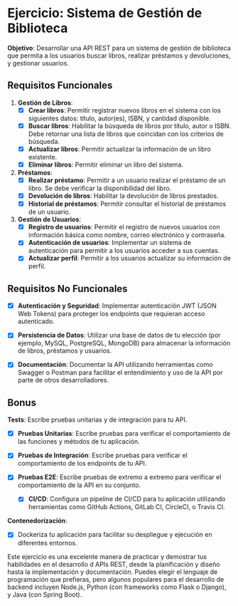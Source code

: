 # Ejercicio: Sistema de Gestión de Biblioteca

**Objetivo**: Desarrollar una API REST para un sistema de gestión de biblioteca que permita a los usuarios buscar libros, realizar préstamos y devoluciones, y gestionar usuarios.

## Requisitos Funcionales
1. **Gestión de Libros**:
	- [X] **Crear libros**: Permitir registrar nuevos libros en el sistema con los siguientes datos: título, autor(es), ISBN, y cantidad disponible.
	- [X] **Buscar libros**: Habilitar la búsqueda de libros por título, autor o ISBN. Debe retornar una lista de libros que coincidan con los criterios de búsqueda.
	- [X] **Actualizar libros**: Permitir actualizar la información de un libro existente.
	- [X] **Eliminar libros**: Permitir eliminar un libro del sistema.
2. **Préstamos**:
	- [X] **Realizar préstamo**: Permitir a un usuario realizar el préstamo de un libro. Se debe verificar la disponibilidad del libro.
	- [X] **Devolución de libros**: Habilitar la devolución de libros prestados.
	- [X] **Historial de préstamos**: Permitir consultar el historial de préstamos de un usuario.
3. **Gestión de Usuarios**:
	- [X] **Registro de usuarios**: Permitir el registro de nuevos usuarios con información básica como nombre, correo electrónico y contraseña.
	- [X] **Autenticación de usuarios**: Implementar un sistema de autenticación para permitir a los usuarios acceder a sus cuentas.
	- [X] **Actualizar perfil**: Permitir a los usuarios actualizar su información de perfil.

## Requisitos No Funcionales

- [X] **Autenticación y Seguridad**: Implementar autenticación JWT (JSON Web Tokens) para proteger los endpoints que requieran acceso autenticado.
- [X] **Persistencia de Datos**: Utilizar una base de datos de tu elección (por ejemplo, MySQL, PostgreSQL, MongoDB) para almacenar la información de libros, préstamos y usuarios.
- [X] **Documentación**: Documentar la API utilizando herramientas como Swagger o Postman para facilitar el entendimiento y uso de la API por parte de otros desarrolladores.


## Bonus

**Tests**: Escribe pruebas unitarias y de integración para tu API.
  - [X] **Pruebas Unitarias**: Escribe pruebas para verificar el comportamiento de las funciones y métodos de tu aplicación.
  - [X] **Pruebas de Integración**: Escribe pruebas para verificar el comportamiento de los endpoints de tu API.
  - [X] **Pruebas E2E**: Escribe pruebas de extremo a extremo para verificar el comportamiento de la API en su conjunto.

	- [X] **CI/CD**: Configura un pipeline de CI/CD para tu aplicación utilizando herramientas como GitHub Actions, GitLab CI, CircleCI, o Travis CI.


**Contenedorización**: 
  - [X] Dockeriza tu aplicación para facilitar su despliegue y ejecución en diferentes entornos.

Este ejercicio es una excelente manera de practicar y demostrar tus habilidades en el desarrollo d APIs REST, desde la planificación y diseño hasta la implementación y documentación. Puedes elegir el lenguaje de programación que prefieras, pero algunos populares para el desarrollo de backend incluyen Node.js, Python (con frameworks como Flask o Django), y Java (con Spring Boot).